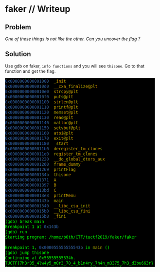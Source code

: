 # faker // Writeup

## Problem

*One of these things is not like the other. Can you uncover the flag ?*

## Solution

Use gdb on faker, `info functions` and you will see `thisone`. Go to that function and get the flag.

![gdb](./images/gdb.png)

